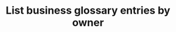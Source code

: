 ---
title: List business glossary entries by owner
excerpt: List business glossary resources by owner
api:
  file: data-world.json
  operationId: getMetadataGlossaryByOwner
hidden: false
---
